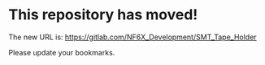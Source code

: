 # This repository has moved!

The new URL is: https://gitlab.com/NF6X_Development/SMT_Tape_Holder

Please update your bookmarks.
